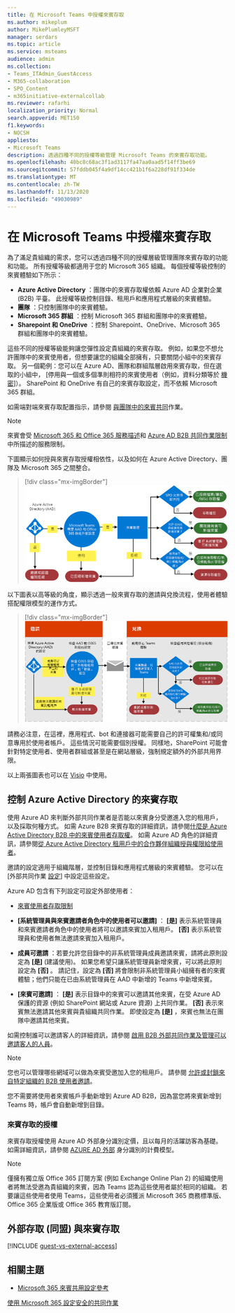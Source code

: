 ```yaml
---
title: 在 Microsoft Teams 中授權來賓存取
ms.author: mikeplum
author: MikePlumleyMSFT
manager: serdars
ms.topic: article
ms.service: msteams
audience: admin
ms.collection:
- Teams_ITAdmin_GuestAccess
- M365-collaboration
- SPO_Content
- m365initiative-externalcollab
ms.reviewer: rafarhi
localization_priority: Normal
search.appverid: MET150
f1.keywords:
- NOCSH
appliesto:
- Microsoft Teams
description: 透過四種不同的授權等級管理 Microsoft Teams 的來賓存取功能。
ms.openlocfilehash: 40bc8c68ac3f1ad3117fa47aa0aad5f14ff3be69
ms.sourcegitcommit: 57fddb045f4a9df14cc421b1f6a228df91f334de
ms.translationtype: MT
ms.contentlocale: zh-TW
ms.lasthandoff: 11/13/2020
ms.locfileid: "49030989"
---
```

# <a name="authorize-guest-access-in-microsoft-teams"></a>在 Microsoft Teams 中授權來賓存取

為了滿足貴組織的需求，您可以透過四種不同的授權層級管理團隊來賓存取的功能和功能。 所有授權等級都適用于您的 Microsoft 365 組織。 每個授權等級控制的來賓體驗如下所示：

- **Azure Active Directory** ：團隊中的來賓存取權依賴 Azure AD 企業對企業 (B2B) 平臺。 此授權等級控制目錄、租用戶和應用程式層級的來賓體驗。
- **團隊** ：只控制團隊中的來賓體驗。
- **Microsoft 365 群組** ：控制 Microsoft 365 群組和團隊中的來賓體驗。
- **Sharepoint 和 OneDrive** ：控制 Sharepoint、OneDrive、Microsoft 365 群組和團隊中的來賓體驗。

這些不同的授權等級能夠讓您彈性設定貴組織的來賓存取。 例如，如果您不想允許團隊中的來賓使用者，但想要讓您的組織全部擁有，只要關閉小組中的來賓存取。 另一個範例：您可以在 Azure AD、團隊和群組階層啟用來賓存取，但在選取的小組中， [停用與一個或多個準則相符的來賓使用者（例如，資料分類等於 [機密](https://docs.microsoft.com/microsoft-365/compliance/sensitivity-labels-teams-groups-sites)]）。 SharePoint 和 OneDrive 有自己的來賓存取設定，而不依賴 Microsoft 365 群組。

如需端對端來賓存取配置指示，請參閱 [與團隊中的來賓共同](https://docs.microsoft.com/microsoft-365/solutions/collaborate-as-team)作業。

> [!NOTE]
> 來賓會受 [Microsoft 365 和 Office 365 服務描述](https://go.microsoft.com/fwlink/p/?linkid=282347)和 [Azure AD B2B 共同作業限制](https://docs.microsoft.com/azure/active-directory/external-identities/current-limitations)中所描述的服務限制。 

下圖顯示如何授與來賓存取授權相依性，以及如何在 Azure Active Directory、團隊及 Microsoft 365 之間整合。

> [!div class="mx-imgBorder"]
> ![來賓存取的授權相依性圖表。](media/teams_dependencies_image1.png)

以下圖表以高等級的角度，顯示透過一般來賓存取的邀請與兌換流程，使用者體驗搭配權限模型的運作方式。

> [!div class="mx-imgBorder"]
> ![邀請與兌換流程圖表](media/authorize-guest-image1.png)

請務必注意，在這裡，應用程式、bot 和連接器可能需要自己的許可權集和/或同意專用於使用者帳戶。 這些情況可能需要個別授權。 同樣地，SharePoint 可能會針對特定使用者、使用者群組或甚至是在網站層級，強制規定額外的外部共用界限。

以上兩張圖表也可以在 [Visio](https://github.com/MicrosoftDocs/OfficeDocs-SkypeForBusiness/blob/live/Teams/media/teams_dependencies.vsdx?raw=true) 中使用。

## <a name="control-guest-access-in-azure-active-directory"></a>控制 Azure Active Directory 的來賓存取

使用 Azure AD 來判斷外部共同作業者是否能以來賓身分受邀進入您的租用戶，以及採取何種方式。 如需 Azure B2B 來賓存取的詳細資訊，請參閱[什麼是 Azure Active Directory B2B 中的來賓使用者存取權](https://docs.microsoft.com/azure/active-directory/b2b/what-is-b2b)。 如需 Azure AD 角色的詳細資訊，請參閱[從 Azure Active Directory 租用戶中的合作夥伴組織授與權限給使用者](https://docs.microsoft.com/azure/active-directory/b2b/add-guest-to-role)。

邀請的設定適用于組織階層，並控制目錄和應用程式層級的來賓體驗。 您可以在 [外部共同作業 [設定](https://aad.portal.azure.com/#blade/Microsoft_AAD_IAM/CompanyRelationshipsMenuBlade/Settings)] 中設定這些設定。

Azure AD 包含有下列設定可設定外部使用者：

- [來賓使用者存取限制](https://docs.microsoft.com/azure/active-directory/users-groups-roles/users-restrict-guest-permissions)

- **[系統管理員與來賓邀請者角色中的使用者可以邀請]** ： **[是]** 表示系統管理員和來賓邀請者角色中的使用者將可以邀請來賓加入租用戶。 **[否]** 表示系統管理員和使用者無法邀請來賓加入租用戶。
- **成員可邀請** ：若要允許您目錄中的非系統管理員成員邀請來賓，請將此原則設定為 **[是]** (建議使用)。 如果您希望只讓系統管理員新增來賓，可以將此原則設定為 **[否]** 。 請記住，設定為 **[否]** 將會限制非系統管理員小組擁有者的來賓體驗；他們只能在已由系統管理員在 AAD 中新增的 Teams 中新增來賓。
- **[來賓可邀請]** ： **[是]** 表示目錄中的來賓可以邀請其他來賓，在受 Azure AD 保護的資源 (例如 SharePoint 網站或 Azure 資源) 上共同作業。 **[否]** 表示來賓無法邀請其他來賓與貴組織共同作業。 即使設定為 **[是]** ，來賓也無法在團隊中邀請其他來賓。
 
如需控制誰可以邀請客人的詳細資訊，請參閱 [啟用 B2B 外部共同作業及管理可以邀請客人的人員](https://docs.microsoft.com/azure/active-directory/b2b/delegate-invitations)。

> [!NOTE]
> 您也可以管理哪些網域可以做為來賓受邀加入您的租用戶。 請參閱 [允許或封鎖來自特定組織的 B2B 使用者邀請](https://docs.microsoft.com/azure/active-directory/external-identities/allow-deny-list)。

您不需要將使用者來賓帳戶手動新增到 Azure AD B2B，因為當您將來賓新增到 Teams 時，帳戶會自動新增到目錄。

### <a name="licensing-for-guest-access"></a>來賓存取的授權

來賓存取授權使用 Azure AD 外部身分識別定價，且以每月的活躍訪客為基礎。 如需詳細資訊，請參閱 [AZURE AD 外部](https://docs.microsoft.com/azure/active-directory/external-identities/external-identities-pricing) 身分識別的計費模型。

> [!NOTE]
> 僅擁有獨立版 Office 365 訂閱方案 (例如 Exchange Online Plan 2) 的組織使用者將無法受邀為貴組織的來賓，因為 Teams 認為這些使用者屬於相同的組織。 若要讓這些使用者使用 Teams，這些使用者必須獲派 Microsoft 365 商務標準版、Office 365 企業版或 Office 365 教育版訂閱。 

## <a name="external-access-federation-vs-guest-access"></a>外部存取 (同盟) 與來賓存取

[!INCLUDE [guest-vs-external-access](includes/guest-vs-external-access.md)]

## <a name="related-topics"></a>相關主題

- [Microsoft 365 來賓共用設定參考](https://docs.microsoft.com/Office365/Enterprise/microsoft-365-guest-settings)

[使用 Microsoft 365 設定安全的共同作業](https://docs.microsoft.com/microsoft-365/solutions/setup-secure-collaboration-with-teams)
